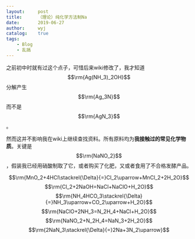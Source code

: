 ```yaml
---
layout:		post
title:		（理论）纯化学方法制Na
date:		2019-06-27
author:		wyj
catalog:	true
tags:
    - Blog
    - 乱搞
---
```


之前初中时就有过这个点子，可惜后来wiki修改了，我才知道$$\rm{Ag(NH_3)_2OH}$$分解产生$$\rm{Ag_3N}$$而不是$$\rm{AgN_3}$$。

然而这并不影响我在wiki上继续查找资料。所有原料均为**我接触过的常见化学物质**。关键是$$\rm{NaNO_2}$$，假装我已经用硝酸制取了它，或者购买了化肥，又或者食用了不合格发酵产品。

$$\rm{MnO_2+4HCl\stackrel{\Delta}{=}Cl_2\uparrow+MnCl_2+2H_2O}$$
$$\rm{Cl_2+2NaOH=NaCl+NaClO+H_2O}$$
$$\rm{NH_4HCO_3\stackrel{\Delta}{=}NH_3\uparrow+CO_2\uparrow+H_2O}$$
$$\rm{NaClO+2NH_3=N_2H_4+NaCl+H_2O}$$
$$\rm{NaNO_2+N_2H_4=NaN_3+2H_2O}$$
$$\rm{2NaN_3\stackrel{\Delta}{=}2Na+3N_2\uparrow}$$
